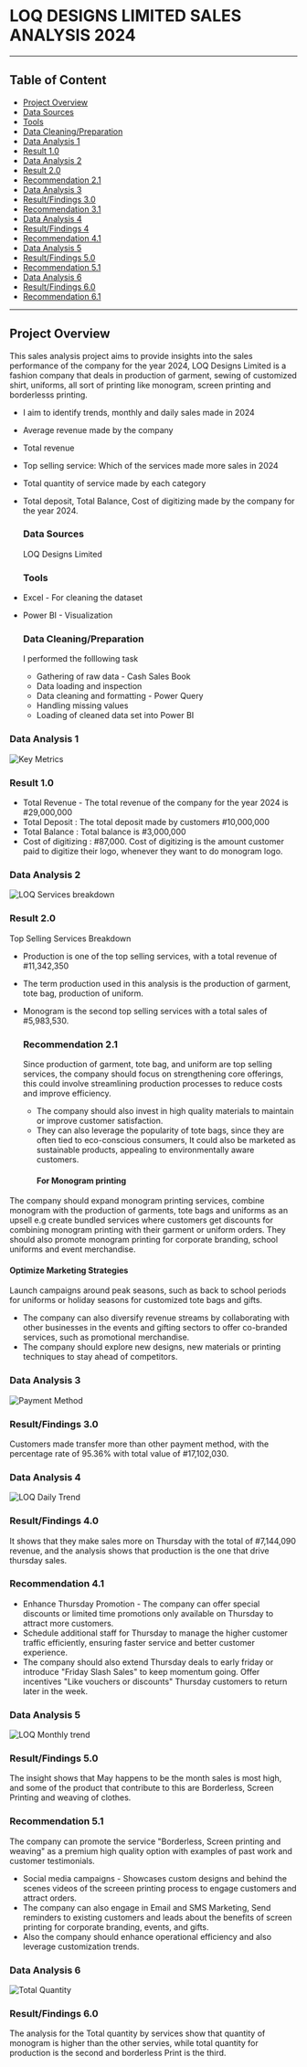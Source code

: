 # LOQ DESIGNS LIMITED SALES ANALYSIS 2024
- - -
## Table of Content
- [Project Overview](#project-overview)
- [Data Sources](#data-sources)
- [Tools](#tools)
- [Data Cleaning/Preparation](#data-cleaning-/-preparation)
- [Data Analysis 1](#data-analysis-1)
- [Result 1.0](#result-10)
- [Data Analysis 2](#data-analysis-2)
- [Result 2.0](#result-20)
- [Recommendation 2.1](#recommendation-2.1)
- [Data Analysis 3](#data-analysis-3)
- [Result/Findings 3.0](#result-/findings-30)
- [Recommendation 3.1](#recommendation-3.1)
- [Data Analysis 4](#data-analysis-4)
- [Result/Findings 4](#result-/findings-4.0)
- [Recommendation 4.1](#recommendation-4.1)
- [Data Analysis 5](#data-analysis-5)
- [Result/Findings 5.0](#result-/findings-5.0)
- [Recommendation 5.1](#recommendation-5.0)
- [Data Analysis 6](#data-analysis-6)
- [Result/Findings 6.0](#result-/findings-6.0)
- [Recommendation 6.1](#recommendation-6.1)
- - -
## Project Overview
  This sales analysis project aims to provide insights into the sales performance of the company for the year 2024, LOQ Designs Limited is a fashion company that deals in production of garment, sewing of customized shirt, uniforms, all sort of printing like monogram, screen printing and borderlesss printing. 
  - I aim to identify trends, monthly and daily sales made in 2024
  - Average revenue made by the company
  - Total revenue
  - Top selling service: Which of the services made more sales in 2024
  - Total quantity of service made by each category
  - Total deposit, Total Balance, Cost of digitizing made by the company for the year 2024.

    ### Data Sources
      LOQ Designs Limited


    ### Tools
 - Excel - For cleaning the dataset
 - Power BI - Visualization


   ### Data Cleaning/Preparation
   I performed the folllowing task
   - Gathering of raw data - Cash Sales Book 
   - Data loading and inspection
   - Data cleaning and formatting - Power Query
   - Handling missing values
   - Loading of cleaned data set into Power BI


### Data Analysis 1 
   
  ![Key Metrics](https://github.com/user-attachments/assets/014fd64c-5268-43c3-9644-189f5699af21)

  ### Result 1.0
   - Total Revenue - The total revenue of the company for the year 2024 is #29,000,000
   - Total Deposit : The total deposit made by customers #10,000,000
  - Total Balance : Total balance is #3,000,000
   - Cost of digitizing :  #87,000. Cost of digitizing is the amount customer paid to digitize their logo, whenever they want to do monogram logo.

   
   ### Data Analysis 2
   
  ![LOQ Services breakdown](https://github.com/user-attachments/assets/a56f4306-e91b-4b76-9da1-d0bf9d86dfe6)

  ### Result 2.0
  Top Selling Services Breakdown
 - Production is one of the top selling services, with a total revenue of #11,342,350
 - The term production used in this analysis is the production of garment, tote bag, production of uniform.
 - Monogram is the second top selling services with a total sales of #5,983,530.


    ### Recommendation 2.1
   Since production of garment, tote bag, and uniform are top selling services, the company should focus on strengthening core offerings, this could involve streamlining production processes to reduce costs and improve efficiency.
   - The company should also invest in high quality materials to maintain or improve customer satisfaction.
   - They can also leverage the popularity of tote bags, since they are often tied to eco-conscious consumers, It could also be marketed as sustainable products, appealing to environmentally aware customers.
      #### For Monogram printing
The company should expand monogram printing services, combine monogram with the production of garments, tote bags and uniforms as an upsell e.g create bundled services where customers get discounts for combining monogram printing with their garment or uniform orders.
They should also promote monogram printing for corporate branding, school uniforms and event merchandise.
#### Optimize Marketing Strategies 
Launch campaigns around peak seasons, such as back to school periods for uniforms or holiday seasons for customized tote bags and gifts.
 - The company can also diversify revenue streams by collaborating with other businesses in the events and gifting sectors to offer co-branded services, such as promotional merchandise.
 - The company should explore new designs, new materials or printing techniques to stay ahead of competitors.



### Data Analysis 3

![Payment Method](https://github.com/user-attachments/assets/a394fcbc-1b28-41d5-9846-a4e160b28ced)

### Result/Findings 3.0
 Customers made transfer more than other payment method, with the percentage rate of 95.36% with total value of #17,102,030.


 
 ### Data Analysis 4

 
 ![LOQ Daily Trend](https://github.com/user-attachments/assets/fb5d966e-a74b-4932-90c8-3c71a69f356d)

 ### Result/Findings 4.0
  It shows that they make sales more on Thursday with the total of #7,144,090 revenue, and the analysis shows that production is the one that drive thursday sales.


  ### Recommendation 4.1
  - Enhance Thursday Promotion - The company can offer special discounts or limited time promotions only available on Thursday to attract more customers.
  -  Schedule additional staff for Thursday to manage the higher customer traffic efficiently, ensuring faster service and better customer experience.
  -  The company should also extend Thursday deals to early friday or introduce "Friday Slash Sales" to keep momentum going.
Offer incentives "Like vouchers or discounts" Thursday customers to return later in the week.


### Data Analysis 5

![LOQ Monthly trend](https://github.com/user-attachments/assets/bb1b9791-13f7-41e6-b8a2-ee25ec329f53)



### Result/Findings 5.0
 The insight shows that May happens to be the month sales is most high, and some of the product that contribute to this are Borderless, Screen Printing and weaving of clothes. 


 ### Recommendation 5.1
 The company can promote the service "Borderless, Screen printing and weaving" as a premium high quality option with examples of past work and customer testimonials. 
- Social media campaigns - Showcases custom designs and behind the scenes videos of the screeen printing process to engage customers and attract orders. 
- The company can also engage in Email and SMS Marketing, Send reminders to existing customers and leads about the benefits of screen printing for corporate branding, events, and gifts. 
- Also the company should enhance operational efficiency and also leverage customization trends.

 

### Data Analysis 6

![Total Quantity](https://github.com/user-attachments/assets/dda0f2c4-e4a9-4797-a51d-81e579fdbd08)


### Result/Findings 6.0
The analysis for the Total quantity by services show that quantity of monogram is higher than the other servies, while total quantity for production is the second and borderless Print is the third.


